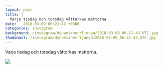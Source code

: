 ```yaml
---
layout: post
title: |
  Varje tisdag och torsdag våttorkas mattorna
date:   2018-03-09 06:21:43 +0000
categories: instagram
background: /instagram/dynamixherrljunga/2018-03-09_06-21-43_UTC.jpg
thumbnail: /instagram/dynamixherrljunga/2018-03-09_06-21-43_UTC.jpg
---
```

Varje tisdag och torsdag våttorkas mattorna. 



<img src='/www-dynamix-herrljunga/instagram/dynamixherrljunga/2018-03-09_06-21-43_UTC.jpg' class='img-fluid' />
